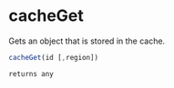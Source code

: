 # cacheGet

Gets an object that is stored in the cache.

```javascript
cacheGet(id [,region])
```

```javascript
returns any
```
